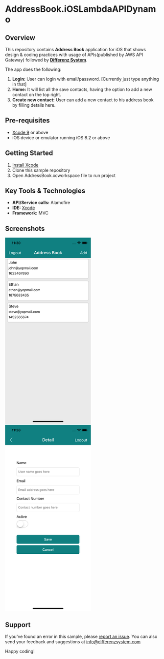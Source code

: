 # AddressBook.iOSLambdaAPIDynamo

## Overview
This repository contains **Address Book** application for iOS that shows design & coding practices with usage of APIs(published by AWS API Gateway) followed by **[Differenz System](http://www.differenzsystem.com/)**.

The app does the following:
1. **Login:** User can login with email/password. [Currently just type anything in that] 
2. **Home:** It will list all the save contacts, having the option to add a new contact on the top right.
3. **Create new contact:** User can add a new contact to his address book by filling details here.

## Pre-requisites
- [Xcode 9](https://developer.apple.com/library/content/releasenotes/DeveloperTools/RN-Xcode/Chapters/Introduction.html#//apple_ref/doc/uid/TP40001051-CH1-SW936) or above
- iOS device or emulator running iOS 8.2 or above

## Getting Started
1. [Install Xcode](https://developer.apple.com/xcode/)
2. Clone this sample repository
3. Open AddressBook.xcworkspace file to run project

## Key Tools & Technologies
- **API/Service calls:** Alamofire
- **IDE:** [Xcode](https://developer.apple.com/xcode/)
- **Framework:** MVC

## Screenshots
 <img src="https://github.com/differenz-system/AddressBook.iOS/blob/master/ScreenShots/list.png" width="280"> <img src="https://github.com/differenz-system/AddressBook.iOS/blob/master/ScreenShots/detail.png" width="280"> 

## Support
If you've found an error in this sample, please [report an issue](https://github.com/differenz-system/AddressBook.Android/issues/new). You can also send your feedback and suggestions at info@differenzsystem.com

Happy coding!
